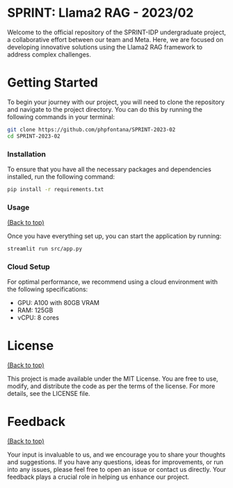 # SPRINT: Llama2 RAG - 2023/02

Welcome to the official repository of the SPRINT-IDP undergraduate project, a collaborative effort between our team and Meta. 
Here, we are focused on developing innovative solutions using the Llama2 RAG framework to address complex challenges.



# Getting Started
To begin your journey with our project, you will need to clone the repository and navigate to the project directory. 
You can do this by running the following commands in your terminal:
``` bash
git clone https://github.com/phpfontana/SPRINT-2023-02
cd SPRINT-2023-02
```

### Installation
To ensure that you have all the necessary packages and dependencies installed, run the following command:

```bash
pip install -r requirements.txt
```

### Usage
[(Back to top)](#table-of-contents)

Once you have everything set up, you can start the application by running:

``` bash
streamlit run src/app.py
```

### Cloud Setup
For optimal performance, we recommend using a cloud environment with the following specifications:

* GPU: A100 with 80GB VRAM
* RAM: 125GB 
* vCPU: 8 cores


# License
[(Back to top)](#table-of-contents)

This project is made available under the MIT License. You are free to use, modify, and distribute the code as per the terms of the license. 
For more details, see the LICENSE file.



# Feedback
[(Back to top)](#table-of-contents)

Your input is invaluable to us, and we encourage you to share your thoughts and suggestions. 
If you have any questions, ideas for improvements, or run into any issues, please feel free to open an issue or contact us directly. 
Your feedback plays a crucial role in helping us enhance our project.




